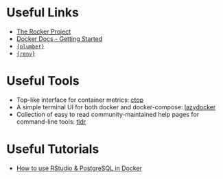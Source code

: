 # Useful Links

- [The Rocker Project](https://www.rocker-project.org)
- [Docker Docs - Getting Started](https://docs.docker.com/get-started/)
- [`{plumber}`](https://www.rplumber.io/index.html) 
- [`{renv}`](https://rstudio.github.io/renv/)

# Useful Tools

- Top-like interface for container metrics: [ctop](https://github.com/bcicen/ctop)
- A simple terminal UI for both docker and docker-compose: [lazydocker](https://github.com/jesseduffield/lazydocker)
- Collection of easy to read community-maintained help pages for command-line tools: [tldr](https://github.com/tldr-pages/tldr)

# Useful Tutorials

- [How to use RStudio & PostgreSQL in Docker](https://rsangole.netlify.app/post/2021/08/07/docker-based-rstudio-postgres/) 
